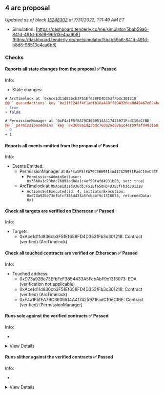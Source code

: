 ## 4 arc proposal

_Updated as of block [15248302](https://etherscan.io/block/15248302) at 7/31/2022, 1:11:49 AM ET_

- Simulation: [https://dashboard.tenderly.co/me/simulator/5bab59a6-841d-491d-b8d8-96513e4aa6b8](https://dashboard.tenderly.co/me/simulator/5bab59a6-841d-491d-b8d8-96513e4aa6b8)

### Checks

#### Reports all state changes from the proposal ✅ Passed

Info:

- State changes:

```diff
# ArcTimelock at `0xAce1d11d836cb3F51Ef658FD4D353fFb3c301218`
@@ `_queuedActions` key `0x11f1248f4f1adfb18a488ff894320ea0d49467e624b4ff723d9a4e60460397e6` @@
- true
+ false


```

```diff
# PermissionManager at `0xF4a1F5fEA79C3609514A417425971FadC10eCfBE`
@@ `_permissionsAdmins` key `0x36b8a1d23bdc76092ad88a1c4ef59fafd4931b03` @@
- 0
+ 1

```

#### Reports all events emitted from the proposal ✅ Passed

Info:

- Events Emitted:
  - PermissionManager at `0xF4a1F5fEA79C3609514A417425971FadC10eCfBE`
    - `PermissionsAdminSet(user: 0x36b8a1d23bdc76092ad88a1c4ef59fafd4931b03, set: true)`
  - ArcTimelock at `0xAce1d11d836cb3F51Ef658FD4D353fFb3c301218`
    - `ActionsSetExecuted(id: 4, initiatorExecution: 0xd73a92be73efbfcf3854433a5fcbabf9c1316073, returnedData: 0x)`

#### Check all targets are verified on Etherscan ✅ Passed

Info:

- Targets:
  - 0xAce1d11d836cb3F51Ef658FD4D353fFb3c301218: Contract (verified) (ArcTimelock)

#### Check all touched contracts are verified on Etherscan ✅ Passed

Info:

- Touched address:
  - 0xD73a92Be73EfbFcF3854433A5FcbAbF9c1316073: EOA (verification not applicable)
  - 0xAce1d11d836cb3F51Ef658FD4D353fFb3c301218: Contract (verified) (ArcTimelock)
  - 0xF4a1F5fEA79C3609514A417425971FadC10eCfBE: Contract (verified) (PermissionManager)

#### Runs solc against the verified contracts ✅ Passed

Info:

-

<details>
<summary>View Details</summary>
No compiler warnings for ArcTimelock at `0xAce1d11d836cb3F51Ef658FD4D353fFb3c301218`
- Compiler warnings for PermissionManager at `0xF4a1F5fEA79C3609514A417425971FadC10eCfBE`

<details>
<summary>View warnings for PermissionManager at `0xF4a1F5fEA79C3609514A417425971FadC10eCfBE`</summary>

```
WARNING:CryticCompile:Warning: contracts/interfaces/IPermissionManager.sol: Warning: SPDX license identifier not provided in source file. Before publishing, consider adding a comment containing "SPDX-License-Identifier: <SPDX-License>" to each source file. Use "SPDX-License-Identifier: UNLICENSED" for non-open-source code. Please see https://spdx.org for more information.

Warning: contracts/protocol/configuration/PermissionManager.sol: Warning: SPDX license identifier not provided in source file. Before publishing, consider adding a comment containing "SPDX-License-Identifier: <SPDX-License>" to each source file. Use "SPDX-License-Identifier: UNLICENSED" for non-open-source code. Please see https://spdx.org for more information.


```

</details>

</details>

#### Runs slither against the verified contracts ✅ Passed

Info:

-

<details>
<summary>View Details</summary>
Slither report for ArcTimelock at `0xAce1d11d836cb3F51Ef658FD4D353fFb3c301218`

<details>
<summary>View report for ArcTimelock at `0xAce1d11d836cb3F51Ef658FD4D353fFb3c301218`</summary>

```
[91m
TimelockExecutorBase.executeDelegateCall(address,bytes) (contracts/timelock/TimelockExecutorBase.sol#198-209) uses delegatecall to a input-controlled function id
	- (success,resultData) = target.delegatecall(data) (contracts/timelock/TimelockExecutorBase.sol#207)
Reference: https://github.com/crytic/slither/wiki/Detector-Documentation#controlled-delegatecall[0m
[92m
TimelockExecutorBase.updateGuardian(address).guardian (contracts/timelock/TimelockExecutorBase.sol#125) lacks a zero-check on :
		- _guardian = guardian (contracts/timelock/TimelockExecutorBase.sol#127)
TimelockExecutorBase.executeDelegateCall(address,bytes).target (contracts/timelock/TimelockExecutorBase.sol#198) lacks a zero-check on :
		- (success,resultData) = target.delegatecall(data) (contracts/timelock/TimelockExecutorBase.sol#207)
ArcTimelock.constructor(address,uint256,uint256,uint256,uint256,address).ethereumGovernanceExecutor (contracts/timelock/ArcTimelock.sol#21) lacks a zero-check on :
		- _ethereumGovernanceExecutor = ethereumGovernanceExecutor (contracts/timelock/ArcTimelock.sol#28)
ArcTimelock.updateEthereumGovernanceExecutor(address).ethereumGovernanceExecutor (contracts/timelock/ArcTimelock.sol#53) lacks a zero-check on :
		- _ethereumGovernanceExecutor = ethereumGovernanceExecutor (contracts/timelock/ArcTimelock.sol#55)
Reference: https://github.com/crytic/slither/wiki/Detector-Documentation#missing-zero-address-validation[0m
[92m
TimelockExecutorBase._executeTransaction(address,uint256,string,bytes,uint256,bool) (contracts/timelock/TimelockExecutorBase.sol#274-304) has external calls inside a loop: (success,resultData) = this.executeDelegateCall{value: value}(target,callData) (contracts/timelock/TimelockExecutorBase.sol#298)
TimelockExecutorBase._executeTransaction(address,uint256,string,bytes,uint256,bool) (contracts/timelock/TimelockExecutorBase.sol#274-304) has external calls inside a loop: (success,resultData) = target.call{value: value}(callData) (contracts/timelock/TimelockExecutorBase.sol#301)
Reference: https://github.com/crytic/slither/wiki/Detector-Documentation/#calls-inside-a-loop[0m
[92m
TimelockExecutorBase.execute(uint256) (contracts/timelock/TimelockExecutorBase.sol#48-69) uses timestamp for comparisons
	Dangerous comparisons:
	- require(bool,string)(block.timestamp >= actionsSet.executionTime,TIMELOCK_NOT_FINISHED) (contracts/timelock/TimelockExecutorBase.sol#52)
TimelockExecutorBase.getCurrentState(uint256) (contracts/timelock/TimelockExecutorBase.sol#103-115) uses timestamp for comparisons
	Dangerous comparisons:
	- block.timestamp > actionsSet.executionTime.add(_gracePeriod) (contracts/timelock/TimelockExecutorBase.sol#110)
TimelockExecutorBase._queue(address[],uint256[],string[],bytes[],bool[]) (contracts/timelock/TimelockExecutorBase.sol#219-272) uses timestamp for comparisons
	Dangerous comparisons:
	- require(bool,string)(! isActionQueued(actionHash),DUPLICATED_ACTION) (contracts/timelock/TimelockExecutorBase.sol#251)
Reference: https://github.com/crytic/slither/wiki/Detector-Documentation#block-timestamp[0m
[92m
TimelockExecutorBase._verifyCallResult(bool,bytes) (contracts/timelock/TimelockExecutorBase.sol#324-345) uses assembly
	- INLINE ASM (contracts/timelock/TimelockExecutorBase.sol#337-340)
Reference: https://github.com/crytic/slither/wiki/Detector-Documentation#assembly-usage[0m
[92m
SafeMath.div(uint256,uint256) (contracts/dependencies/SafeMath.sol#101-103) is never used and should be removed
SafeMath.div(uint256,uint256,string) (contracts/dependencies/SafeMath.sol#116-127) is never used and should be removed
SafeMath.mod(uint256,uint256) (contracts/dependencies/SafeMath.sol#140-142) is never used and should be removed
SafeMath.mod(uint256,uint256,string) (contracts/dependencies/SafeMath.sol#155-162) is never used and should be removed
SafeMath.mul(uint256,uint256) (contracts/dependencies/SafeMath.sol#76-88) is never used and should be removed
SafeMath.sub(uint256,uint256) (contracts/dependencies/SafeMath.sol#43-45) is never used and should be removed
SafeMath.sub(uint256,uint256,string) (contracts/dependencies/SafeMath.sol#56-65) is never used and should be removed
Reference: https://github.com/crytic/slither/wiki/Detector-Documentation#dead-code[0m
[92m
Low level call in TimelockExecutorBase.executeDelegateCall(address,bytes) (contracts/timelock/TimelockExecutorBase.sol#198-209):
	- (success,resultData) = target.delegatecall(data) (contracts/timelock/TimelockExecutorBase.sol#207)
Low level call in TimelockExecutorBase._executeTransaction(address,uint256,string,bytes,uint256,bool) (contracts/timelock/TimelockExecutorBase.sol#274-304):
	- (success,resultData) = target.call{value: value}(callData) (contracts/timelock/TimelockExecutorBase.sol#301)
Reference: https://github.com/crytic/slither/wiki/Detector-Documentation#low-level-calls[0m
0xAce1d11d836cb3F51Ef658FD4D353fFb3c301218 analyzed (4 contracts with 78 detectors), 20 result(s) found
```

</details>

- Slither report for PermissionManager at `0xF4a1F5fEA79C3609514A417425971FadC10eCfBE`

<details>
<summary>View report for PermissionManager at `0xF4a1F5fEA79C3609514A417425971FadC10eCfBE`</summary>

```
Warning: contracts/interfaces/IPermissionManager.sol: Warning: SPDX license identifier not provided in source file. Before publishing, consider adding a comment containing "SPDX-License-Identifier: <SPDX-License>" to each source file. Use "SPDX-License-Identifier: UNLICENSED" for non-open-source code. Please see https://spdx.org for more information.

Warning: contracts/protocol/configuration/PermissionManager.sol: Warning: SPDX license identifier not provided in source file. Before publishing, consider adding a comment containing "SPDX-License-Identifier: <SPDX-License>" to each source file. Use "SPDX-License-Identifier: UNLICENSED" for non-open-source code. Please see https://spdx.org for more information.


[92m
Different versions of Solidity are used:
	- Version used: ['0.6.12', '^0.6.0']
	- 0.6.12 (contracts/dependencies/openzeppelin/contracts/Context.sol#2)
	- ^0.6.0 (contracts/dependencies/openzeppelin/contracts/Ownable.sol#3)
	- 0.6.12 (contracts/interfaces/IPermissionManager.sol#1)
	- 0.6.12 (contracts/protocol/configuration/PermissionManager.sol#1)
Reference: https://github.com/crytic/slither/wiki/Detector-Documentation#different-pragma-directives-are-used[0m
[92m
Context._msgData() (contracts/dependencies/openzeppelin/contracts/Context.sol#19-22) is never used and should be removed
Reference: https://github.com/crytic/slither/wiki/Detector-Documentation#dead-code[0m
[92m
Pragma version^0.6.0 (contracts/dependencies/openzeppelin/contracts/Ownable.sol#3) allows old versions
Reference: https://github.com/crytic/slither/wiki/Detector-Documentation#incorrect-versions-of-solidity[0m
[92m
Variable PermissionManager._users (contracts/protocol/configuration/PermissionManager.sol#18) is not in mixedCase
Variable PermissionManager._permissionsAdmins (contracts/protocol/configuration/PermissionManager.sol#19) is not in mixedCase
Reference: https://github.com/crytic/slither/wiki/Detector-Documentation#conformance-to-solidity-naming-conventions[0m
[92m
Redundant expression "this (contracts/dependencies/openzeppelin/contracts/Context.sol#20)" inContext (contracts/dependencies/openzeppelin/contracts/Context.sol#14-23)
Reference: https://github.com/crytic/slither/wiki/Detector-Documentation#redundant-statements[0m
[92m
owner() should be declared external:
	- Ownable.owner() (contracts/dependencies/openzeppelin/contracts/Ownable.sol#36-38)
renounceOwnership() should be declared external:
	- Ownable.renounceOwnership() (contracts/dependencies/openzeppelin/contracts/Ownable.sol#55-58)
transferOwnership(address) should be declared external:
	- Ownable.transferOwnership(address) (contracts/dependencies/openzeppelin/contracts/Ownable.sol#64-68)
isPermissionsAdmin(address) should be declared external:
	- PermissionManager.isPermissionsAdmin(address) (contracts/protocol/configuration/PermissionManager.sol#170-172)
Reference: https://github.com/crytic/slither/wiki/Detector-Documentation#public-function-that-could-be-declared-external[0m
0xF4a1F5fEA79C3609514A417425971FadC10eCfBE analyzed (4 contracts with 78 detectors), 10 result(s) found
```

</details>

</details>
